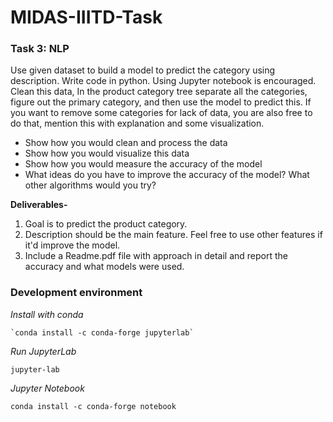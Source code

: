# MIDAS-IIITD-Task

### Task 3: NLP

Use given dataset to build a model to predict the category using description. Write code in python. Using Jupyter notebook is encouraged. 
Clean this data, In the product category tree separate all the categories, figure out the primary category, and then use the model to predict this.
If you want to remove some categories for lack of data, you are also free to do that, mention this with explanation and some visualization.

- Show how you would clean and process the data
- Show how you would visualize this data
- Show how you would measure the accuracy of the model
- What ideas do you have to improve the accuracy of the model? What other algorithms would you try?

**Deliverables-**
1) Goal is to predict the product category.
2) Description should be the main feature. Feel free to use other features if it'd improve the model.
3) Include a Readme.pdf file with approach in detail and report the accuracy and what models were used.

### Development environment

*Install with conda*

	`conda install -c conda-forge jupyterlab`

*Run JupyterLab*

`jupyter-lab`

*Jupyter Notebook*

`conda install -c conda-forge notebook`
